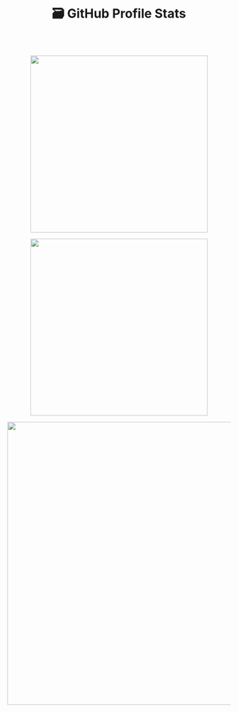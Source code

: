 <h1 align="center">🗃️ <strong>GitHub Profile Stats</strong></h1>

<br />
<br />

<p align="center">
  <img width="400" src="https://github-readme-stats.vercel.app/api/top-langs/?username=krlan2789&size_weight=0.0005&count_weight=0.3&layout=compact&theme=dracula">
</p>

<p align="center">
  <img width="400" src="https://github-readme-stats.vercel.app/api?username=krlan2789&count_private=true&include_all_commits=true&theme=dracula" />
</p>

<p align="center">
  <img width="640" src="https://github-profile-trophy.vercel.app/?username=krlan2789&theme=dracula&title=-PullRequest,-Reviews,-Issues,-Stars,-Followers&no-frame=true&margin-w=16&margin-h=16&column=4" />
</p>
